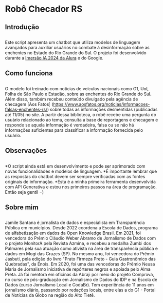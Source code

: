 # Robô Checador RS


## Introdução<h2>
Este script apresenta um chatbot que utiliza modelos de linguagem avançados para auxiliar usuários no combate à desinformação sobre as enchentes no Estado do Rio Grande do Sul. O projeto foi desenvolvido durante a [Imersão IA 2024 da Alura](https://www.alura.com.br/imersao-ia-google-gemini) e do Google. 
## Como funciona <h2>

O modelo foi treinado com notícias de veículos nacionais como G1, Uol, Folha de São Paulo e Estadão, sobre as enchentes do Rio Grande do Sul. Além disso, também recebeu conteúdo divulgado pela agência de checagem [Aos Fatos] (https://www.aosfatos.org/noticias/informacoes-falsas-enchentes-rs/) sobre todas as informações desmentidas (publicadas até 11/05) no site. A partir dessa biblioteca, o robê recebe uma pergunta do usuário relacionado ao tema, consulta a base de reportagens e checagem e responde se aquela informação é verdadeira, falsa ou se não há informações suficientes para classificar a informação fornecida pelo usuário. 

## Observações <h2>

*O script ainda está em desenvolvimento e pode ser aprimorado com novas funcionalidades e modelos de linguagem.
*É importante lembrar que as respostas do chatbot devem ser sempre verificadas com as fontes originais de informação.
*Esta é a minha primeira ferramenta desenvolvida com API Generativa e estou nos primeiros passos na área de programação. Então seja gentil =)

## Sobre mim <h2> 

Jamile Santana é jornalista de dados e especialista em Transparência Pública em municípios. Desde 2022 coordena a Escola de Dados, programa de alfabetização em dados da Open Knowledge Brasil. 
Em 2021, foi vencedora do Prêmio Cláudio Weber Abramo de Jornalismo de Dados com o projeto MonitorA pela Revista Azmina, e recebeu a medalha Zumbi dos Palmares pela sua atuação como ativista na área de transparência pública e dados em Mogi das Cruzes (SP). No mesmo ano, foi vencedora do Prêmio Jasbuti, pela edição do livro "Prato Firmeza Preto - Guia Gastronômico das Quebradas", da Énois. Em 2020, foi uma das vencedoras do Prêmio Neusa Maria de Jornalismo  iniciativa de repórteres negros e apoiada pelo Alma Preta.
Já foi mentora em oficinas da Abraji por meio do projeto Comprova, no curso de pós-graduação em Jornalismo de Dados do IDP e na Escola de Dados (curso Jornalismo Local e CodaBr). 
Tem experiência de 11 anos em jornalismo diário, passando por redações locais, entre elas a do G1 - Portal de Notícias da Globo na região do Alto Tietê.
